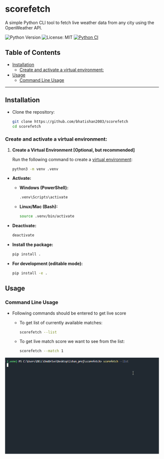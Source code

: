 # scorefetch <!-- omit in toc -->

A simple Python CLI tool to fetch live weather data from any city using the OpenWeather API.

![Python Version](https://img.shields.io/badge/python-3.11-blue.svg)
![License: MIT](https://img.shields.io/badge/License-MIT-yellow.svg)
[![Python CI](https://github.com/bhatishan2003/scorefetch/actions/workflows/python-app.yml/badge.svg)](https://github.com/bhatishan2003/scorefetch/actions/workflows/python-app.yml)

## Table of Contents <!-- omit in toc -->

-   [Installation](#installation)
    -   [Create and activate a virtual environment:](#create-and-activate-a-virtual-environment)
-   [Usage](#usage)
    -   [Command Line Usage](#command-line-usage)

---

## Installation

-   Clone the repository:

    ```bash
    git clone https://github.com/bhatishan2003/scorefetch
    cd scorefetch
    ```

### Create and activate a virtual environment:

1. **Create a Virtual Environment [Optional, but recommended]**

    Run the following command to create a [virtual environment](https://docs.python.org/3/library/venv.html):

    ```bash
    python3 -m venv .venv
    ```

-   **Activate:**

    -   **Windows (PowerShell):**

        ```bash
        .venv\Scripts\activate
        ```

    -   **Linux/Mac (Bash):**

        ```bash
        source .venv/bin/activate
        ```

-   **Deactivate:**

    ```bash
    deactivate
    ```

-   **Install the package:**

    ```bash
    pip install .
    ```

-   **For development (editable mode):**

    ```bash
    pip install -e .
    ```

## Usage

### Command Line Usage

-   Following commands should be entered to get live score

    -   To get list of currently available matches:

        ```bash
        scorefetch --list
        ```

    -   To get live match score we want to see from the list:

        ```bash
        scorefetch --match 1
        ```

![Demo](assets/demo.gif)
